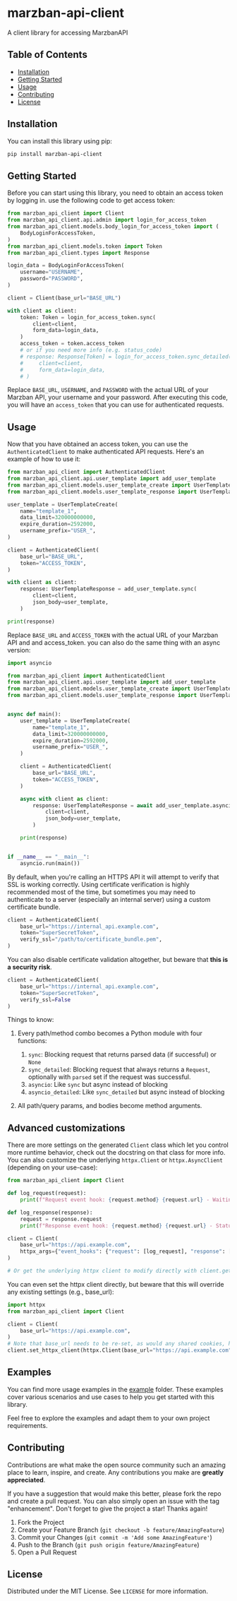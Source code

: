 # marzban-api-client
A client library for accessing MarzbanAPI

## Table of Contents

- [Installation](#installation)
- [Getting Started](#getting-started)
- [Usage](#usage)
- [Contributing](#contributing)
- [License](#license)

## Installation

You can install this library using pip:

```bash
pip install marzban-api-client
```

## Getting Started
Before you can start using this library, you need to obtain an access token by logging in.
use the following code to get access token:

```python
from marzban_api_client import Client
from marzban_api_client.api.admin import login_for_access_token
from marzban_api_client.models.body_login_for_access_token import (
    BodyLoginForAccessToken,
)
from marzban_api_client.models.token import Token
from marzban_api_client.types import Response

login_data = BodyLoginForAccessToken(
    username="USERNAME",
    password="PASSWORD",
)

client = Client(base_url="BASE_URL")

with client as client:
    token: Token = login_for_access_token.sync(
        client=client,
        form_data=login_data,
    )
    access_token = token.access_token
    # or if you need more info (e.g. status_code)
    # response: Response[Token] = login_for_access_token.sync_detailed(
    #     client=client,
    #     form_data=login_data,
    # )
```
Replace `BASE_URL`, `USERNAME`, and `PASSWORD` with the actual URL of your Marzban API, your username and your password.
After executing this code, you will have an `access_token` that you can use for authenticated requests.

## Usage
Now that you have obtained an access token, you can use the `AuthenticatedClient` to make authenticated API requests.
Here's an example of how to use it:

```python
from marzban_api_client import AuthenticatedClient
from marzban_api_client.api.user_template import add_user_template
from marzban_api_client.models.user_template_create import UserTemplateCreate
from marzban_api_client.models.user_template_response import UserTemplateResponse

user_template = UserTemplateCreate(
    name="template_1",
    data_limit=320000000000,
    expire_duration=2592000,
    username_prefix="USER_",
)

client = AuthenticatedClient(
    base_url="BASE_URL",
    token="ACCESS_TOKEN",
)

with client as client:
    response: UserTemplateResponse = add_user_template.sync(
        client=client,
        json_body=user_template,
    )

print(response)
```
Replace `BASE_URL` and `ACCESS_TOKEN` with the actual URL of your Marzban API and and access_token.
you can also do the same thing with an async version:

```python
import asyncio

from marzban_api_client import AuthenticatedClient
from marzban_api_client.api.user_template import add_user_template
from marzban_api_client.models.user_template_create import UserTemplateCreate
from marzban_api_client.models.user_template_response import UserTemplateResponse


async def main():
    user_template = UserTemplateCreate(
        name="template_1",
        data_limit=320000000000,
        expire_duration=2592000,
        username_prefix="USER_",
    )

    client = AuthenticatedClient(
        base_url="BASE_URL",
        token="ACCESS_TOKEN",
    )

    async with client as client:
        response: UserTemplateResponse = await add_user_template.asyncio(
            client=client,
            json_body=user_template,
        )

    print(response)


if __name__ == "__main__":
    asyncio.run(main())
```

By default, when you're calling an HTTPS API it will attempt to verify that SSL is working correctly. Using certificate verification is highly recommended most of the time, but sometimes you may need to authenticate to a server (especially an internal server) using a custom certificate bundle.

```python
client = AuthenticatedClient(
    base_url="https://internal_api.example.com", 
    token="SuperSecretToken",
    verify_ssl="/path/to/certificate_bundle.pem",
)
```

You can also disable certificate validation altogether, but beware that **this is a security risk**.

```python
client = AuthenticatedClient(
    base_url="https://internal_api.example.com", 
    token="SuperSecretToken", 
    verify_ssl=False
)
```

Things to know:
1. Every path/method combo becomes a Python module with four functions:
    1. `sync`: Blocking request that returns parsed data (if successful) or `None`
    1. `sync_detailed`: Blocking request that always returns a `Request`, optionally with `parsed` set if the request was successful.
    1. `asyncio`: Like `sync` but async instead of blocking
    1. `asyncio_detailed`: Like `sync_detailed` but async instead of blocking

1. All path/query params, and bodies become method arguments.

## Advanced customizations

There are more settings on the generated `Client` class which let you control more runtime behavior, check out the docstring on that class for more info. You can also customize the underlying `httpx.Client` or `httpx.AsyncClient` (depending on your use-case):

```python
from marzban_api_client import Client

def log_request(request):
    print(f"Request event hook: {request.method} {request.url} - Waiting for response")

def log_response(response):
    request = response.request
    print(f"Response event hook: {request.method} {request.url} - Status {response.status_code}")

client = Client(
    base_url="https://api.example.com",
    httpx_args={"event_hooks": {"request": [log_request], "response": [log_response]}},
)

# Or get the underlying httpx client to modify directly with client.get_httpx_client() or client.get_async_httpx_client()
```

You can even set the httpx client directly, but beware that this will override any existing settings (e.g., base_url):

```python
import httpx
from marzban_api_client import Client

client = Client(
    base_url="https://api.example.com",
)
# Note that base_url needs to be re-set, as would any shared cookies, headers, etc.
client.set_httpx_client(httpx.Client(base_url="https://api.example.com", proxies="http://localhost:8030"))
```

## Examples

You can find more usage examples in the [example](example/) folder. These examples cover various scenarios and use cases to help you get started with this library.

Feel free to explore the examples and adapt them to your own project requirements.

## Contributing

Contributions are what make the open source community such an amazing place to learn, inspire, and create. Any contributions you make are **greatly appreciated**.

If you have a suggestion that would make this better, please fork the repo and create a pull request. You can also simply open an issue with the tag "enhancement".
Don't forget to give the project a star! Thanks again!

1. Fork the Project
2. Create your Feature Branch (`git checkout -b feature/AmazingFeature`)
3. Commit your Changes (`git commit -m 'Add some AmazingFeature'`)
4. Push to the Branch (`git push origin feature/AmazingFeature`)
5. Open a Pull Request

## License

Distributed under the MIT License. See `LICENSE` for more information.
